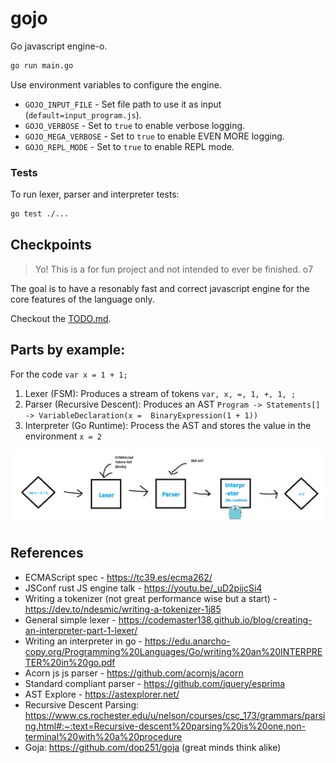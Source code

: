 # gojo

Go javascript engine-o.

```sh
go run main.go
```

Use environment variables to configure the engine.

- `GOJO_INPUT_FILE` - Set file path to use it as input (`default=input_program.js`).
- `GOJO_VERBOSE` - Set to `true` to enable verbose logging.
- `GOJO_MEGA_VERBOSE` - Set to `true` to enable EVEN MORE logging.
- `GOJO_REPL_MODE` - Set to `true` to enable REPL mode.

### Tests

To run lexer, parser and interpreter tests:

```sh
go test ./...
```

## Checkpoints

> Yo! This is a for fun project and not intended to ever be finished. o7

The goal is to have a resonably fast and correct javascript engine for the core features of the language only.

Checkout the [TODO.md](TODO.md).

## Parts by example:

For the code `var x = 1 + 1;`

1. Lexer (FSM): Produces a stream of tokens `var, x, =, 1, +, 1, ;`
2. Parser (Recursive Descent): Produces an AST `Program -> Statements[] -> VariableDeclaration(x = 
   BinaryExpression(1 + 1))`
3. Interpreter (Go Runtime): Process the AST and stores the value in the environment `x = 2`

![img.png](img.png)

## References

- ECMAScript spec - https://tc39.es/ecma262/
- JSConf rust JS engine talk - https://youtu.be/_uD2pijcSi4
- Writing a tokenizer (not great performance wise but a start) - https://dev.to/ndesmic/writing-a-tokenizer-1j85
- General simple lexer - https://codemaster138.github.io/blog/creating-an-interpreter-part-1-lexer/
- Writing an interpreter in go - https://edu.anarcho-copy.org/Programming%20Languages/Go/writing%20an%20INTERPRETER%20in%20go.pdf
- Acorn js js parser - https://github.com/acornjs/acorn
- Standard compliant parser - https://github.com/jquery/esprima
- AST Explore - https://astexplorer.net/
- Recursive Descent Parsing: https://www.cs.rochester.edu/u/nelson/courses/csc_173/grammars/parsing.html#:~:text=Recursive-descent%20parsing%20is%20one,non-terminal%20with%20a%20procedure
- Goja: https://github.com/dop251/goja (great minds think alike)

